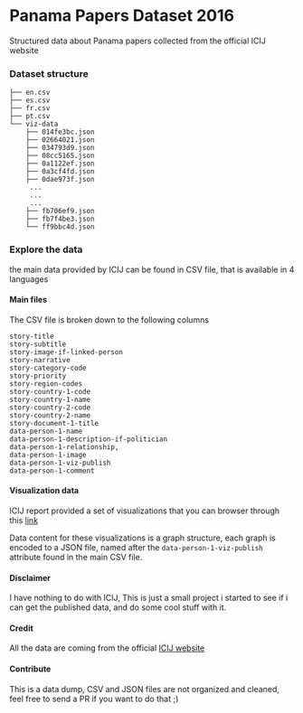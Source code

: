# Panama Papers Dataset 2016
Structured data about Panama papers collected from the official ICIJ website 

### Dataset structure
```├── de.csv
├── en.csv
├── es.csv
├── fr.csv
├── pt.csv
└── viz-data
    ├── 014fe3bc.json
    ├── 02664021.json
    ├── 034793d9.json
    ├── 08cc5165.json
    ├── 0a1122ef.json
    ├── 0a3cf4fd.json
    ├── 0dae973f.json
	 ...
	 ...
	 ...
	├── fb706ef9.json
    ├── fb7f4be3.json
    └── ff9bbc4d.json
```
### Explore the data
the main data provided by ICIJ can be found in CSV file, that is available in 4 languages

#### Main files
The CSV file is broken down to the following columns

```
story-title
story-subtitle
story-image-if-linked-person
story-narrative
story-category-code
story-priority
story-region-codes
story-country-1-code
story-country-1-name
story-country-2-code
story-country-2-name
story-document-1-title
data-person-1-name
data-person-1-description-if-politician
data-person-1-relationship,
data-person-1-image
data-person-1-viz-publish
data-person-1-comment
```

#### Visualization data
ICIJ report provided a set of visualizations that you can browser through this [link](https://panamapapers.icij.org/the_power_players/)

Data content for these visualizations is a graph structure, each graph is encoded to a JSON file, named after the ``` data-person-1-viz-publish ``` attribute found in the main CSV file.

#### Disclaimer
I have nothing to do with ICIJ, This is just a small project i started to see if i can get the published data, and do some cool stuff with it.

#### Credit
All the data are coming from the official [ICIJ website](https://panamapapers.icij.org/graphs/)

#### Contribute
This is a data dump, CSV and JSON files are not organized and cleaned, feel free to send a PR if you want to do that ;) 